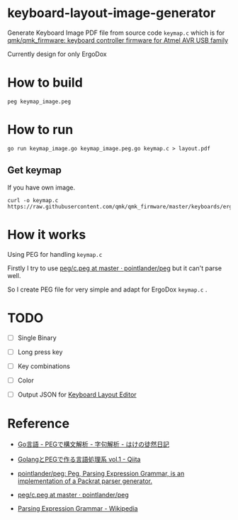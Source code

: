 # keyboard-layout-image-generator
Generate Keyboard Image PDF file
 from source code `keymap.c`
 which is for [qmk/qmk_firmware: keyboard controller firmware for Atmel AVR USB family](https://github.com/qmk/qmk_firmware)

Currently design for only ErgoDox

# How to build

```
peg keymap_image.peg
```

# How to run

```
go run keymap_image.go keymap_image.peg.go keymap.c > layout.pdf
```

## Get keymap

If you have own image.

```
curl -o keymap.c https://raw.githubusercontent.com/qmk/qmk_firmware/master/keyboards/ergodox/keymaps/default/keymap.c
```

# How it works

Using PEG for handling `keymap.c`

Firstly I try to use [peg/c.peg at master · pointlander/peg](https://github.com/pointlander/peg/blob/master/grammars/c/c.peg)
but it can't parse well.

So I create PEG file for very simple and adapt for ErgoDox `keymap.c` .

# TODO

* [ ] Single Binary
* [ ] Long press key
* [ ] Key combinations
* [ ] Color
* [ ] Output JSON for [Keyboard Layout Editor](http://www.keyboard-layout-editor.com/)


# Reference

* [Go言語 - PEGで構文解析 - 字句解析 - はけの徒然日記](http://d.hatena.ne.jp/hake/20151004/p1)

* [GolangとPEGで作る言語処理系 vol.1 - Qiita](http://qiita.com/erukiti/items/9e9cada94178ed10a1fa)

* [pointlander/peg: Peg, Parsing Expression Grammar, is an implementation of a Packrat parser generator.](https://github.com/pointlander/peg)

* [peg/c.peg at master · pointlander/peg](https://github.com/pointlander/peg/blob/master/grammars/c/c.peg)

* [Parsing Expression Grammar - Wikipedia](https://ja.wikipedia.org/wiki/Parsing_Expression_Grammar)
